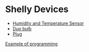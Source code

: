# Shelly Devices

* [Humidity and Temperature Sensor](h-and-t.html)
* [Duo bulb](duo.html)
* [Plug](plug.html)

[Example of programming](https://github.com/asokolsky/wan-monitor)
